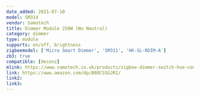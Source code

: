 ```yaml
---
date_added: 2021-07-10
model: SM314
vendor: Samotech
title: Dimmer Module 250W (No Neutral)
category: dimmer
type: module
supports: on/off, brightness
zigbeemodel: ['Micro Smart Dimmer', 'SM311', 'HK-SL-RDIM-A']
zb3: true
compatible: [deconz]
mlink: https://www.samotech.co.uk/products/zigbee-dimmer-switch-hue-compatible/
link: https://www.amazon.com/dp/B08CSSGJR2/
link2: 
link3: 
---
```

